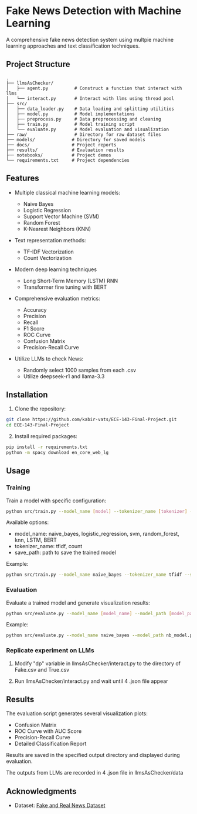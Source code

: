 # Fake News Detection with Machine Learning

A comprehensive fake news detection system using multpie machine learning approaches and text classification techniques.

## Project Structure
```
.
├── llmsAsChecker/
│   ├── agent.py          # Construct a function that interact with llms
│   └── interact.py       # Interact with llms using thread pool
├── src/
│   ├── data_loader.py    # Data loading and splitting utilities
│   ├── model.py          # Model implementations 
│   ├── preprocess.py     # Data preprocessing and cleaning
│   ├── train.py          # Model training script
│   └── evaluate.py       # Model evaluation and visualization
├── raw/                  # Directory for raw dataset files
├── models/              # Directory for saved models
├── docs/                # Project reports
├── results/             # Evaluation results
├── notebooks/           # Project demos
└── requirements.txt     # Project dependencies
```

## Features

- Multiple classical machine learning models:
  - Naive Bayes
  - Logistic Regression
  - Support Vector Machine (SVM)
  - Random Forest
  - K-Nearest Neighbors (KNN)

- Text representation methods:
  - TF-IDF Vectorization
  - Count Vectorization

- Modern deep learning techniques
  - Long Short-Term Memory (LSTM) RNN
  - Transformer fine tuning with BERT

- Comprehensive evaluation metrics:
  - Accuracy
  - Precision
  - Recall
  - F1 Score
  - ROC Curve
  - Confusion Matrix
  - Precision-Recall Curve

- Utilize LLMs to check News:
  - Randomly select 1000 samples from each .csv
  - Utilize deepseek-r1 and llama-3.3

## Installation

1. Clone the repository:
```bash
git clone https://github.com/kabir-vats/ECE-143-Final-Project.git
cd ECE-143-Final-Project
```


2. Install required packages:
```bash
pip install -r requirements.txt
python -m spacy download en_core_web_lg
```

## Usage


### Training

Train a model with specific configuration:

```bash
python src/train.py --model_name [model] --tokenizer_name [tokenizer] --save_path [path]
```

Available options:
- model_name: naive_bayes, logistic_regression, svm, random_forest, knn, LSTM, BERT
- tokenizer_name: tfidf, count
- save_path: path to save the trained model

Example:
```bash
python src/train.py --model_name naive_bayes --tokenizer_name tfidf --save_path nb_model.pkl
```

### Evaluation

Evaluate a trained model and generate visualization results:

```bash
python src/evaluate.py --model_name [model_name] --model_path [model_path] --save_plots [plots_path]
```

Example:
```bash
python src/evaluate.py --model_name naive_bayes --model_path nb_model.pkl --save_plots results/nb_evaluation
```

### Replicate experiment on LLMs

1. Modify "dp" variable in llmsAsChecker/interact.py to the directory of Fake.csv and True.csv

2. Run llmsAsChecker/interact.py and wait until 4 .json file appear

## Results

The evaluation script generates several visualization plots:
- Confusion Matrix
- ROC Curve with AUC Score
- Precision-Recall Curve
- Detailed Classification Report

Results are saved in the specified output directory and displayed during evaluation.

The outputs from LLMs are recorded in 4 .json file in llmsAsChecker/data


## Acknowledgments

- Dataset: [Fake and Real News Dataset](https://www.kaggle.com/clmentbisaillon/fake-and-real-news-dataset)

